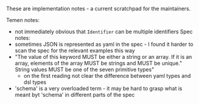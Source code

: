 These are implementation notes - a current scratchpad for the maintainers.

Temen notes:
* not immediately obvious that `Identifier` can be multiple identifiers
Spec notes:
* sometimes JSON is represented as yaml in the spec - I found it harder to scan the spec for the relevant examples this way
* "The value of this keyword MUST be either a string or an array. If it is an array, elements of the array MUST be strings and MUST be unique."
   String values MUST be one of the seven primitive types"
   - on the first reading not clear the difference between yaml types and dsl types
* 'schema' is a very overloaded term - it may be hard to grasp what is meant byt 'schema' in different parts of the spec
